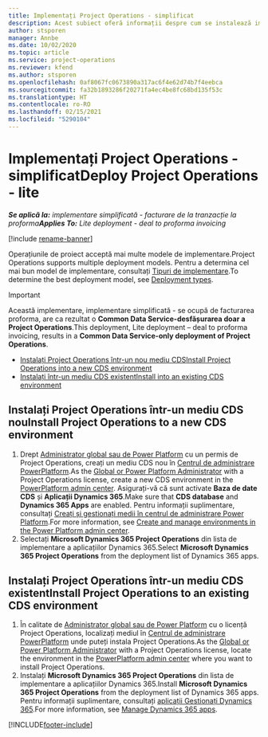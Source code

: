 ```yaml
---
title: Implementați Project Operations - simplificat
description: Acest subiect oferă informații despre cum se instalează implementarea Project Operations lite - gestionați facturarea proforma.
author: stsporen
manager: Annbe
ms.date: 10/02/2020
ms.topic: article
ms.service: project-operations
ms.reviewer: kfend
ms.author: stsporen
ms.openlocfilehash: 0af8067fc0673890a317ac6f4e62d74b7f4eebca
ms.sourcegitcommit: fa32b1893286f20271fa4ec4be8fc68bd135f53c
ms.translationtype: HT
ms.contentlocale: ro-RO
ms.lasthandoff: 02/15/2021
ms.locfileid: "5290104"
---
```

# <a name="deploy-project-operations---lite"></a><span data-ttu-id="6f957-103">Implementați Project Operations - simplificat</span><span class="sxs-lookup"><span data-stu-id="6f957-103">Deploy Project Operations - lite</span></span>

<span data-ttu-id="6f957-104">_**Se aplică la:** implementare simplificată - facturare de la tranzacție la proforma_</span><span class="sxs-lookup"><span data-stu-id="6f957-104">_**Applies To:** Lite deployment - deal to proforma invoicing_</span></span>

[!include [rename-banner](~/includes/cc-data-platform-banner.md)]

<span data-ttu-id="6f957-105">Operațiunile de proiect acceptă mai multe modele de implementare.</span><span class="sxs-lookup"><span data-stu-id="6f957-105">Project Operations supports multiple deployment models.</span></span> <span data-ttu-id="6f957-106">Pentru a determina cel mai bun model de implementare, consultați [Tipuri de implementare](determine-deployment-type.md).</span><span class="sxs-lookup"><span data-stu-id="6f957-106">To determine the best deployment model, see [Deployment types](determine-deployment-type.md).</span></span>


> [!IMPORTANT]
> <span data-ttu-id="6f957-107">Această implementare, implementare simplificată - se ocupă de facturarea proforma, are ca rezultat o **Common Data Service-desfășurarea doar a Project Operations**.</span><span class="sxs-lookup"><span data-stu-id="6f957-107">This deployment, Lite deployment – deal to proforma invoicing, results in a **Common Data Service-only deployment of Project Operations**.</span></span>

- [<span data-ttu-id="6f957-108">Instalați Project Operations într-un nou mediu CDS</span><span class="sxs-lookup"><span data-stu-id="6f957-108">Install Project Operations into a new CDS environment</span></span>](#new)
- [<span data-ttu-id="6f957-109">Instalați într-un mediu CDS existent</span><span class="sxs-lookup"><span data-stu-id="6f957-109">Install into an existing CDS environment</span></span>](#existing)



## <a name="install-project-operations-to-a-new-cds-environment"></a><a name="new"></a><span data-ttu-id="6f957-110">Instalați Project Operations într-un mediu CDS nou</span><span class="sxs-lookup"><span data-stu-id="6f957-110">Install Project Operations to a new CDS environment</span></span>

1. <span data-ttu-id="6f957-111">Drept [Administrator global sau de Power Platform](https://docs.microsoft.com/power-platform/admin/global-service-administrators-can-administer-without-license) cu un permis de Project Operations, creați un mediu CDS nou în [Centrul de administrare PowerPlatform](https://admin.powerplatform.com).</span><span class="sxs-lookup"><span data-stu-id="6f957-111">As the [Global or Power Platform Administrator](https://docs.microsoft.com/power-platform/admin/global-service-administrators-can-administer-without-license) with a Project Operations license, create a new CDS environment in the [PowerPlatform admin center](https://admin.powerplatform.com).</span></span> <span data-ttu-id="6f957-112">Asigurați-vă că sunt activate **Baza de date CDS** și **Aplicații Dynamics 365**.</span><span class="sxs-lookup"><span data-stu-id="6f957-112">Make sure that **CDS database** and **Dynamics 365 Apps** are enabled.</span></span> <span data-ttu-id="6f957-113">Pentru informații suplimentare, consultați [Creați și gestionați medii în centrul de administrare Power Platform](https://docs.microsoft.com/power-platform/admin/create-environment#create-an-environment-in-the-power-platform-admin-center).</span><span class="sxs-lookup"><span data-stu-id="6f957-113">For more information, see [Create and manage environments in the Power Platform admin center](https://docs.microsoft.com/power-platform/admin/create-environment#create-an-environment-in-the-power-platform-admin-center).</span></span>
2. <span data-ttu-id="6f957-114">Selectați **Microsoft Dynamics 365 Project Operations** din lista de implementare a aplicațiilor Dynamics 365.</span><span class="sxs-lookup"><span data-stu-id="6f957-114">Select **Microsoft Dynamics 365 Project Operations** from the deployment list of Dynamics 365 apps.</span></span>


## <a name="install-project-operations-to-an-existing-cds-environment"></a><a name="existing"></a><span data-ttu-id="6f957-115">Instalați Project Operations într-un mediu CDS existent</span><span class="sxs-lookup"><span data-stu-id="6f957-115">Install Project Operations to an existing CDS environment</span></span>

1. <span data-ttu-id="6f957-116">În calitate de [Administrator global sau de Power Platform](https://docs.microsoft.com/power-platform/admin/global-service-administrators-can-administer-without-license) cu o licență Project Operations, localizați mediul în [Centrul de administrare PowerPlatform](https://admin.powerplatform.com) unde puteți instala Project Operations.</span><span class="sxs-lookup"><span data-stu-id="6f957-116">As the [Global or Power Platform Administrator](https://docs.microsoft.com/power-platform/admin/global-service-administrators-can-administer-without-license) with a Project Operations license, locate the environment in the [PowerPlatform admin center](https://admin.powerplatform.com) where you want to install Project Operations.</span></span>
2. <span data-ttu-id="6f957-117">Instalați **Microsoft Dynamics 365 Project Operations** din lista de implementare a aplicațiilor Dynamics 365.</span><span class="sxs-lookup"><span data-stu-id="6f957-117">Install **Microsoft Dynamics 365 Project Operations** from the deployment list of Dynamics 365 apps.</span></span> <span data-ttu-id="6f957-118">Pentru informații suplimentare, consultați [aplicații Gestionați Dynamics 365](https://docs.microsoft.com/power-platform/admin/manage-apps).</span><span class="sxs-lookup"><span data-stu-id="6f957-118">For more information, see [Manage Dynamics 365 apps](https://docs.microsoft.com/power-platform/admin/manage-apps).</span></span>




[!INCLUDE[footer-include](../includes/footer-banner.md)]